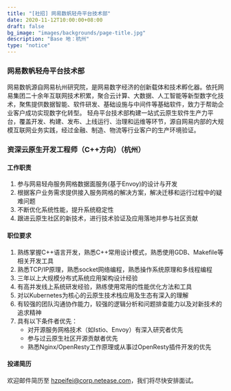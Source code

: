 ```yaml
---
title: "[社招] 网易数帆轻舟平台技术部"
date: 2020-11-12T10:00:00+08:00
draft: false
bg_image: "images/backgrounds/page-title.jpg"
description: "Base 地：杭州"
type: "notice"
---
```


### 网易数帆轻舟平台技术部

网易数帆源自网易杭州研究院，是网易数字经济的创新载体和技术孵化器。依托网易集团二十余年互联网技术积累，聚合云计算、大数据、人工智能等新型数字化技术，聚焦提供数据智能、软件研发、基础设施与中间件等基础软件，致力于帮助企业客户成功实现数字化转型。
轻舟平台技术部构建一站式云原生软件生产力平台，覆盖开发、构建、发布、上线运行、治理和运维等环节，源自网易内部的大规模互联网业务实践，经过金融、制造、物流等行业客户的生产环境验证。

### 资深云原生开发工程师（C++方向）（杭州）

#### 工作职责

1. 参与网易轻舟服务网格数据面服务(基于Envoy)的设计与开发
2. 根据客户业务需求提供接入服务网格的解决方案，解决迁移和运行过程中的疑难问题
3. 不断优化系统性能，提升系统稳定性
4. 跟进云原生社区的新技术，进行技术验证及应用落地并参与社区贡献

#### 职位要求

1.  熟练掌握C++语言开发，熟悉C++常用设计模式，熟悉使用GDB、Makefile等相关开发工具
2.  熟悉TCP/IP原理，熟悉socket网络编程，熟悉操作系统原理和多线程编程
3.  三年以上大规模分布式系统应用架构设计经验
4.  有高并发线上系统研发经验，熟练使用常用的性能优化方法和工具
5.  对以Kubernetes为核心的云原生技术栈应用及生态有深入的理解
6.  有较强的团队沟通协作能力，较强的逻辑分析和问题排查能力以及对新技术的追求精神
7.  具有以下条件者优先：
    - 对开源服务网格技术（如Istio、Envoy）有深入研究者优先
    - 参与过云原生社区开源贡献者优先
    - 熟悉Nginx/OpenResty工作原理或从事过OpenResty插件开发的优先

#### 投递简历

欢迎邮件简历至 hzpeifei@corp.netease.com，我们将尽快安排面试。
